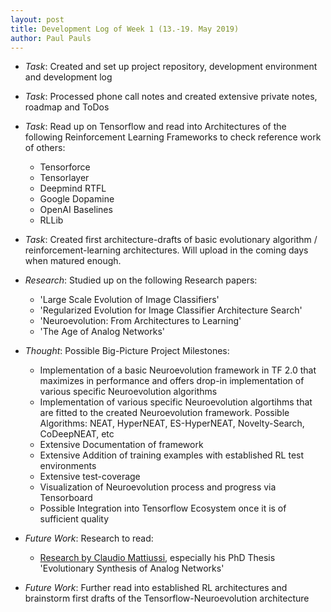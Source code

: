 ```yaml
---
layout: post
title: Development Log of Week 1 (13.-19. May 2019)
author: Paul Pauls
---
```


* _Task_: Created and set up project repository, development environment and development log


* _Task_: Processed phone call notes and created extensive private notes, roadmap and ToDos


* _Task_: Read up on Tensorflow and read into Architectures of the following Reinforcement Learning Frameworks to check reference work of others:
  - Tensorforce
  - Tensorlayer
  - Deepmind RTFL
  - Google Dopamine
  - OpenAI Baselines
  - RLLib


* _Task_: Created first architecture-drafts of basic evolutionary algorithm / reinforcement-learning architectures. Will upload in the coming days when matured enough.


* _Research_: Studied up on the following Research papers:
  - 'Large Scale Evolution of Image Classifiers' 
  - 'Regularized Evolution for Image Classifier Architecture Search'
  - 'Neuroevolution: From Architectures to Learning'
  - 'The Age of Analog Networks'


* _Thought_: Possible Big-Picture Project Milestones:
  - Implementation of a basic Neuroevolution framework in TF 2.0 that maximizes
    in performance and offers drop-in implementation of various specific
    Neuroevolution algorithms
  - Implementation of various specific Neuroevolution algortihms that are fitted to the 
    created Neuroevolution framework. Possible Algorithms: NEAT, HyperNEAT,
    ES-HyperNEAT, Novelty-Search, CoDeepNEAT, etc
  - Extensive Documentation of framework 
  - Extensive Addition of training examples with established RL test environments
  - Extensive test-coverage
  - Visualization of Neuroevolution process and progress via Tensorboard
  - Possible Integration into Tensorflow Ecosystem once it is of sufficient
    quality


* _Future Work_: Research to read:
  - [Research by Claudio Mattiussi](https://sites.google.com/site/claudiomattiussi/Publications), especially his PhD Thesis 'Evolutionary Synthesis of Analog Networks'


* _Future Work_: Further read into established RL architectures and brainstorm first drafts of the Tensorflow-Neuroevolution architecture


